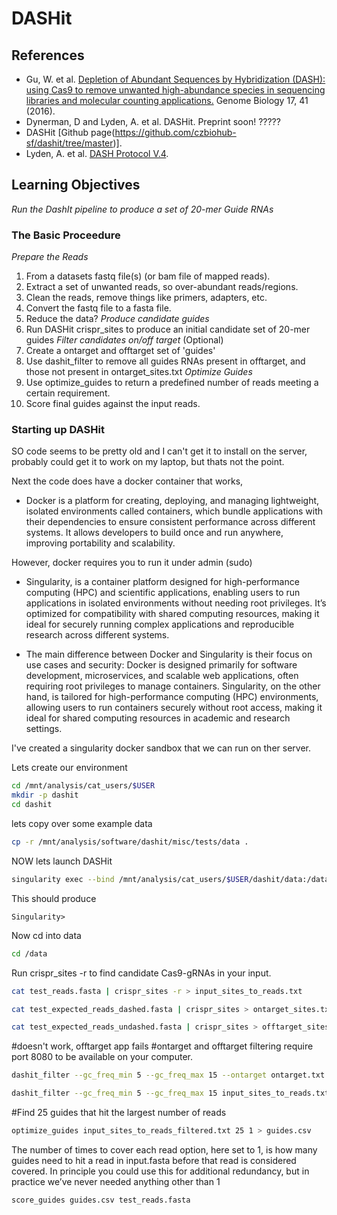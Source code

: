 # DASHit

## References 

- Gu, W. et al. [Depletion of Abundant Sequences by Hybridization (DASH): using Cas9 to remove unwanted high-abundance species in sequencing libraries and molecular counting applications.](https://genomebiology.biomedcentral.com/articles/10.1186/s13059-016-0904-5) Genome Biology 17, 41 (2016).
- Dynerman, D and Lyden, A. et al. DASHit. Preprint soon! ?????
- DASHit [Github page(https://github.com/czbiohub-sf/dashit/tree/master)].
- Lyden, A. et al. [DASH Protocol V.4](https://www.protocols.io/view/dash-protocol-yxmvm7z99v3p/v4).

## Learning Objectives

*Run the DashIt pipeline to produce a set of 20-mer Guide RNAs*

### The Basic Proceedure

*Prepare the Reads*
1. From a datasets fastq file(s) (or bam file of mapped reads).
2. Extract a set of unwanted reads, so over-abundant reads/regions.
3. Clean the reads, remove things like primers, adapters, etc.
4. Convert the fastq file to a fasta file.
5. Reduce the data?
*Produce candidate guides*
6. Run DASHit crispr_sites to produce an initial candidate set of 20-mer guides
*Filter candidates on/off target* (Optional)
7. Create a ontarget and offtarget set of 'guides'
8. Use dashit_filter to remove all guides RNAs present in offtarget, and those not present in ontarget_sites.txt
*Optimize Guides*
9. Use optimize_guides to return a predefined number of reads meeting a certain requirement.
10. Score final guides against the input reads.
    
### Starting up DASHit

SO code seems to be pretty old and I can't get it to install on the server, probably could get it to work on my laptop, but thats not the point.

Next the code does have a docker container that works, 

* Docker is a platform for creating, deploying, and managing lightweight, isolated environments called containers, which bundle applications with their dependencies to ensure consistent performance across different systems. It allows developers to build once and run anywhere, improving portability and scalability.

However, docker requires you to run it under admin (sudo)

* Singularity, is a container platform designed for high-performance computing (HPC) and scientific applications, enabling users to run applications in isolated environments without needing root privileges. It’s optimized for compatibility with shared computing resources, making it ideal for securely running complex applications and reproducible research across different systems.

* The main difference between Docker and Singularity is their focus on use cases and security: Docker is designed primarily for software development, microservices, and scalable web applications, often requiring root privileges to manage containers. Singularity, on the other hand, is tailored for high-performance computing (HPC) environments, allowing users to run containers securely without root access, making it ideal for shared computing resources in academic and research settings.

I've created a singularity docker sandbox that we can run on ther server.

Lets create our environment
```bash
cd /mnt/analysis/cat_users/$USER
mkdir -p dashit
cd dashit
```

lets copy over some example data

```bash
cp -r /mnt/analysis/software/dashit/misc/tests/data .
```

NOW lets launch DASHit

```bash
singularity exec --bind /mnt/analysis/cat_users/$USER/dashit/data:/data /mnt/analysis/software/dashit/dashit_sandbox bash
```

This should produce 
```
Singularity>
```

Now cd into data
```bash
cd /data
```

Run crispr_sites -r to find candidate Cas9-gRNAs in your input.

```bash
cat test_reads.fasta | crispr_sites -r > input_sites_to_reads.txt
```

```bash
cat test_expected_reads_dashed.fasta | crispr_sites > ontarget_sites.txt
```

```bash
cat test_expected_reads_undashed.fasta | crispr_sites > offtarget_sites.txt
```

#doesn't work, offtarget app fails
#ontarget and offtarget filtering require port 8080 to be available on your computer.
```bash
dashit_filter --gc_freq_min 5 --gc_freq_max 15 --ontarget ontarget.txt --offtarget offtarget.txt input_sites_to_reads.txt > input_sites_to_reads_filtered.txt
```

```bash
dashit_filter --gc_freq_min 5 --gc_freq_max 15 input_sites_to_reads.txt > input_sites_to_reads_filtered.txt
```

#Find 25 guides that hit the largest number of reads
```bash
optimize_guides input_sites_to_reads_filtered.txt 25 1 > guides.csv
```

The number of times to cover each read option, here set to 1, is how many guides need to hit a read in input.fasta before that read is considered covered. In principle you could use this for additional redundancy, but in practice we’ve never needed anything other than 1

```bash
score_guides guides.csv test_reads.fasta
```
